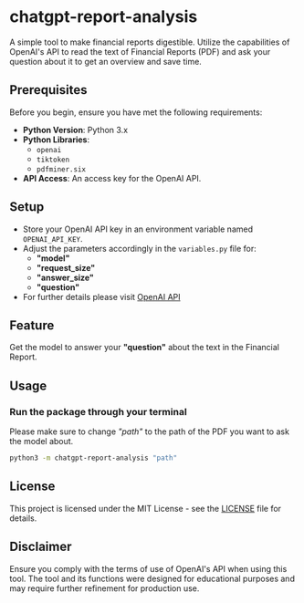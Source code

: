 # chatgpt-report-analysis
A simple tool to make financial reports digestible. Utilize the capabilities of OpenAI's API to read the text of Financial Reports (PDF) and ask your question about it to get an overview and save time.

## Prerequisites

Before you begin, ensure you have met the following requirements:

- **Python Version**: Python 3.x
- **Python Libraries**:
  - `openai`
  - `tiktoken`
  - `pdfminer.six`
- **API Access**: An access key for the OpenAI API.

## Setup

- Store your OpenAI API key in an environment variable named `OPENAI_API_KEY`.
- Adjust the parameters accordingly in the `variables.py` file for:
  - **"model"**
  - **"request_size"**
  - **"answer_size"**
  - **"question"**
- For further details please visit [OpenAI API](https://platform.openai.com/docs/models/overview)

## Feature

Get the model to answer your **"question"** about the text in the Financial Report.

## Usage

### Run the package through your terminal

Please make sure to change *"path"* to the path of the PDF you want to ask the model about.

```bash
python3 -m chatgpt-report-analysis "path"
```

## License

This project is licensed under the MIT License - see the [LICENSE](LICENSE) file for details.

## Disclaimer

Ensure you comply with the terms of use of OpenAI's API when using this tool. The tool and its functions were designed for educational purposes and may require further refinement for production use.
